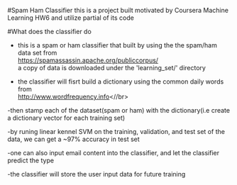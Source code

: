 #Spam Ham Classifier
this is a project built motivated by Coursera Machine Learning HW6 and utilize partial of its code

#What does the classifier do 

- this is a spam or ham classifier that built by using the the spam/ham data set from </br>
https://spamassassin.apache.org/publiccorpus/ </br>
a copy of data is downloaded under the 'learning_set/' directory </br>
  
- the classifier will fisrt build a dictionary using the common daily words from </br>
http://www.wordfrequency.info<//br>

-then stamp each of the dataset(spam or ham) with the dictionary(i.e create a dictionary vector for each training set)</br>

-by runing linear kennel SVM on the training, validation, and test set of the data, we can get a ~97% accuracy in test set</br>

-one can also input email content into the classifier, and let the classifier predict the type </br>

-the classifier will store the user input data for future training</br>



